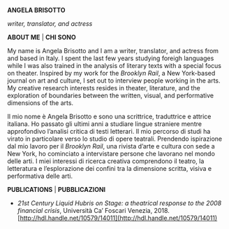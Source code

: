 **ANGELA BRISOTTO**

_writer, translator, and actress_ 


**ABOUT ME** | **CHI SONO**

My name is Angela Brisotto and I am a writer, translator, and actress from and based in Italy. I spent the last few years studying foreigh languages while I was also trained in the analysis of literary texts with a special focus on theater. Inspired by my work for the _Brooklyn Rail_, a New York-based journal on art and culture, I set out to interview people working in the arts. My creative research interests resides in theater, literature, and the exploration of boundaries between the written, visual, and performative dimensions of the arts. 

Il mio nome è Angela Brisotto e sono una scrittrice, traduttrice e attrice italiana. Ho passato gli ultimi anni a studiare lingue straniere mentre approfondivo l’analisi critica di testi letterari. Il mio percorso di studi ha virato in particolare verso lo studio di opere teatrali. Prendendo ispirazione dal mio lavoro per il _Brooklyn Rail_, una rivista d’arte e cultura con sede a New York, ho cominciato a intervistare persone che lavorano nel mondo delle arti. I miei interessi di ricerca creativa comprendono il teatro, la letteratura e l’esplorazione dei confini tra la dimensione scritta, visiva e performativa delle arti.    

**PUBLICATIONS** | **PUBBLICAZIONI**



*   _21st Century Liquid Hubris on Stage: a theatrical response to the 2008 financial crisis_, Università Ca’ Foscari Venezia, 2018.    
[http://hdl.handle.net/10579/14011](http://hdl.handle.net/10579/14011)
